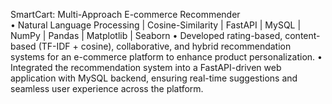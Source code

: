SmartCart: Multi-Approach E-commerce Recommender                                                                                                            
•	Natural Language Processing | Cosine-Similarity | FastAPI | MySQL | NumPy | Pandas | Matplotlib | Seaborn
•	Developed rating-based, content-based (TF-IDF + cosine), collaborative, and hybrid recommendation systems for an e-commerce platform to enhance product personalization.
•	Integrated the recommendation system into a FastAPI-driven web application with MySQL backend, ensuring real-time suggestions and seamless user experience across the platform.
